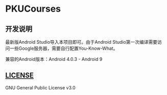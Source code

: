 # PKUCourses
## 开发说明
最新版Android Studio导入本项目即可。由于Android Studio第一次编译需要访问一些Google服务器，需要自行配置You-Know-What。

兼容的Android版本：Android 4.0.3 - Android 9

## [LICENSE](./LICENSE)
GNU General Public License v3.0
